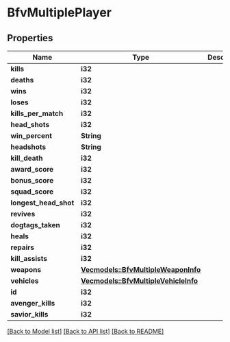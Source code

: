 # BfvMultiplePlayer

## Properties

Name | Type | Description | Notes
------------ | ------------- | ------------- | -------------
**kills** | **i32** |  | 
**deaths** | **i32** |  | 
**wins** | **i32** |  | 
**loses** | **i32** |  | 
**kills_per_match** | **i32** |  | 
**head_shots** | **i32** |  | 
**win_percent** | **String** |  | 
**headshots** | **String** |  | 
**kill_death** | **i32** |  | 
**award_score** | **i32** |  | 
**bonus_score** | **i32** |  | 
**squad_score** | **i32** |  | 
**longest_head_shot** | **i32** |  | 
**revives** | **i32** |  | 
**dogtags_taken** | **i32** |  | 
**heals** | **i32** |  | 
**repairs** | **i32** |  | 
**kill_assists** | **i32** |  | 
**weapons** | [**Vec<models::BfvMultipleWeaponInfo>**](BfvMultipleWeaponInfo.md) |  | 
**vehicles** | [**Vec<models::BfvMultipleVehicleInfo>**](BfvMultipleVehicleInfo.md) |  | 
**id** | **i32** |  | 
**avenger_kills** | **i32** |  | 
**savior_kills** | **i32** |  | 

[[Back to Model list]](../README.md#documentation-for-models) [[Back to API list]](../README.md#documentation-for-api-endpoints) [[Back to README]](../README.md)


